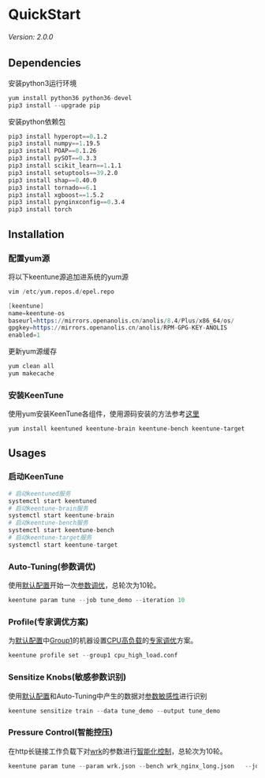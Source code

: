 # QuickStart
###### Version: 2.0.0

## Dependencies
安装python3运行环境  
```s
yum install python36 python36-devel
pip3 install --upgrade pip
```
安装python依赖包
```s
pip3 install hyperopt==0.1.2
pip3 install numpy==1.19.5
pip3 install POAP==0.1.26
pip3 install pySOT==0.3.3
pip3 install scikit_learn==1.1.1
pip3 install setuptools==39.2.0
pip3 install shap==0.40.0
pip3 install tornado==6.1
pip3 install xgboost==1.5.2
pip3 install pynginxconfig==0.3.4
pip3 install torch
```

## Installation
### 配置yum源
将以下keentune源追加进系统的yum源
```s
vim /etc/yum.repos.d/epel.repo
```
```s
[keentune]
name=keentune-os
baseurl=https://mirrors.openanolis.cn/anolis/8.4/Plus/x86_64/os/
gpgkey=https://mirrors.openanolis.cn/anolis/RPM-GPG-KEY-ANOLIS
enabled=1
```   
更新yum源缓存
```s
yum clean all
yum makecache
```

### 安装KeenTune
使用yum安装KeenTune各组件，使用源码安装的方法参考[这里](./2.Installation_cn.md)
```
yum install keentuned keentune-brain keentune-bench keentune-target
```

## Usages
### 启动KeenTune
```s
# 启动keentuned服务
systemctl start keentuned
# 启动keentune-brain服务
systemctl start keentune-brain
# 启动keentune-bench服务
systemctl start keentune-bench
# 启动keentune-target服务
systemctl start keentune-target
```

### Auto-Tuning(参数调优)
使用[默认配置](./install/Configuration_cn.md)开始一次[参数调优](./how-to/How%20to%20Auto-Tuning%20Knobs_cn.md)，总轮次为10轮。  
```s
keentune param tune --job tune_demo --iteration 10
```

### Profile(专家调优方案)
为[默认配置](./install/Configuration_cn.md)中[Group1](./design/target_group_cn.md)的机器设置[CPU高负载](./design/buildin_profile_cn.md)的[专家调优](./how-to/How%20to%20Auto-Tuning%20Knobs_cn.md)方案。  
```s
keentune profile set --group1 cpu_high_load.conf
```

### Sensitize Knobs(敏感参数识别)
使用[默认配置](./install/Configuration_cn.md)和Auto-Tuning中产生的数据对[参数敏感性](./how-to/How%20to%20sentivize%20knob.md)进行识别
```s
keentune sensitize train --data tune_demo --output tune_demo
```

### Pressure Control(智能控压)
在http长链接工作负载下对[wrk](./5.benchmkar_wrk.md)的参数进行[智能化控制](./how-to/How%20to%20sentivize%20knob.md)，总轮次为10轮。
```s
keentune param tune --param wrk.json --bench wrk_nginx_long.json   --job wrk_demo --iteration 10
```
